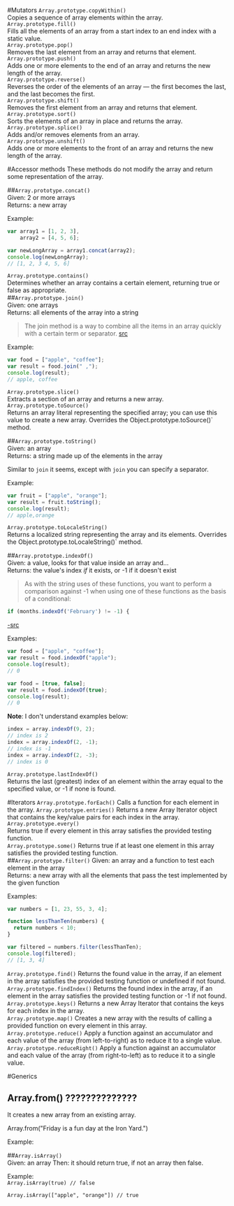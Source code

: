 #Mutators
`Array.prototype.copyWithin()`  
Copies a sequence of array elements within the array.  
`Array.prototype.fill()`  
Fills all the elements of an array from a start index to an end index with a static value.  
`Array.prototype.pop()`  
Removes the last element from an array and returns that element.  
`Array.prototype.push()`  
Adds one or more elements to the end of an array and returns the new length of the array.  
`Array.prototype.reverse()`  
Reverses the order of the elements of an array — the first becomes the last, and the last becomes the first.  
`Array.prototype.shift()`  
Removes the first element from an array and returns that element.  
`Array.prototype.sort()`  
Sorts the elements of an array in place and returns the array.  
`Array.prototype.splice()`  
Adds and/or removes elements from an array.  
`Array.prototype.unshift()`  
Adds one or more elements to the front of an array and returns the new length of the array.  

#Accessor methods
These methods do not modify the array and return some representation of the array.

##`Array.prototype.concat()`  
Given: 2 or more arrays  
Returns: a new array  

Example:
```javascript
var array1 = [1, 2, 3],
    array2 = [4, 5, 6];

var newLongArray = array1.concat(array2);
console.log(newLongArray);
// [1, 2, 3 4, 5, 6]
```

`Array.prototype.contains()`  
Determines whether an array contains a certain element, returning true or false as appropriate.  
##`Array.prototype.join()`  
Given: one arrays  
Returns: all elements of the array into a string  

> The join method is a way to combine all the items in an array quickly with a certain term or separator. [src](http://my.safaribooksonline.com/book/programming/javascript/9780133016321/5dot-storing-data-in-javascript/ch05lev1sec2)

Example:
```javascript
var food = ["apple", "coffee"];
var result = food.join(" ,");
console.log(result);
// apple, coffee
```
`Array.prototype.slice()`  
Extracts a section of an array and returns a new array.  
`Array.prototype.toSource()`  
Returns an array literal representing the specified array; you can use this value to create a new array. Overrides the Object.prototype.toSource()`   method.  

##`Array.prototype.toString()`  
Given: an array  
Returns: a string made up of the elements in the array  

Similar to `join` it seems, except with `join` you can specify a separator.

Example:
```javascript
var fruit = ["apple", "orange"];
var result = fruit.toString();
console.log(result);
// apple,orange
```

`Array.prototype.toLocaleString()`  
Returns a localized string representing the array and its elements. Overrides the Object.prototype.toLocaleString()`   method.  

##`Array.prototype.indexOf()`  
Given: a value, looks for that value inside an array and...  
Returns: the value's index *if* it exists, or -1 if it doesn't exist

> As with the string uses of these functions, you want to perform a comparison against -1 when using one of these functions as the basis of a conditional:
```javascript
if (months.indexOf('February') != -1) {
  ```
  [-src](http://my.safaribooksonline.com/book/programming/javascript/9780132905848/6dot-complex-variable-types/ch06lev1sec2)


Examples:
```javascript
var food = ["apple", "coffee"];
var result = food.indexOf("apple");
console.log(result);
// 0
```

```javascript
var food = [true, false];
var result = food.indexOf(true);
console.log(result);
// 0
```

**Note**: I don't understand examples below:  
```javascript
index = array.indexOf(9, 2);
// index is 2
index = array.indexOf(2, -1);
// index is -1
index = array.indexOf(2, -3);
// index is 0
```
`Array.prototype.lastIndexOf()`  
Returns the last (greatest) index of an element within the array equal to the specified value, or -1 if none is found.  

#Iterators
`Array.prototype.forEach()`
Calls a function for each element in the array.
`Array.prototype.entries()`
Returns a new Array Iterator object that contains the key/value pairs for each index in the array.  
`Array.prototype.every()`  
Returns true if every element in this array satisfies the provided testing function.  
`Array.prototype.some()`
Returns true if at least one element in this array satisfies the provided testing function.  
##`Array.prototype.filter()`
Given: an array and a function to test each element in the array  
Returns: a new array with all the elements that pass the test implemented by the given function

Examples:
```javascript
var numbers = [1, 23, 55, 3, 4];

function lessThanTen(numbers) {
  return numbers < 10;
}

var filtered = numbers.filter(lessThanTen);
console.log(filtered);
// [1, 3, 4]
```
`Array.prototype.find()`
Returns the found value in the array, if an element in the array satisfies the provided testing function or undefined if not found.  
`Array.prototype.findIndex()`
Returns the found index in the array, if an element in the array satisfies the provided testing function or -1 if not found.  
`Array.prototype.keys()`
Returns a new Array Iterator that contains the keys for each index in the array.  
`Array.prototype.map()`
Creates a new array with the results of calling a provided function on every element in this array.  
`Array.prototype.reduce()`
Apply a function against an accumulator and each value of the array (from left-to-right) as to reduce it to a single value.  
`Array.prototype.reduceRight()`
Apply a function against an accumulator and each value of the array (from right-to-left) as to reduce it to a single value.  


#Generics

## Array.from()   ??????????????
It creates a new array from an existing array.

Array.from("Friday is a fun day at the Iron Yard.")

Example:

##`Array.isArray()`  
Given: an array
Then: it should return true, if not an array then false.

Example:  
`Array.isArray(true) // false`

`Array.isArray(["apple", "orange"]) // true`
